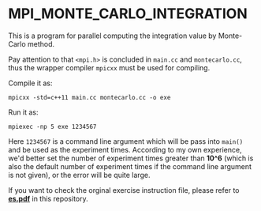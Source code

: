 # MPI_MONTE_CARLO_INTEGRATION #

This is a program for parallel computing the integration value by Monte-Carlo method.

Pay attention to that `<mpi.h>` is concluded in `main.cc` and `montecarlo.cc`, thus the wrapper compiler `mpicxx` must be used for compiling.

Compile it as:

`mpicxx -std=c++11 main.cc montecarlo.cc -o exe`

Run it as:

`mpiexec -np 5 exe 1234567`

Here `1234567` is a command line argument which will be pass into `main()` and be used as the experiment times. According to my own experience, we'd better set the number of experiment times greater than **10^6** (which is also the default number of experiment times if the command line argument is not given), or the error will be quite large.

If you want to check the orginal exercise instruction file, please refer to **[es.pdf](../MPI_MONTE_CARLO_INT/es.pdf)** in this repository.

